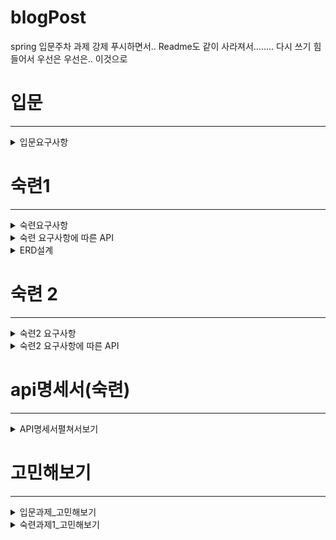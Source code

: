 # blogPost
spring 입문주차 과제
강제 푸시하면서.. Readme도 같이 사라져서........ 다시 쓰기 힘들어서 우선은 우선은..
이것으로

# 입문
---
<details>
    <summary>입문요구사항 </summary>
    
1. 아래의 요구사항을 기반으로 Use Case 그려보기
    - 손으로 그려도 됩니다. 
    ![UML 유스케이스 다이어그램](https://user-images.githubusercontent.com/45612782/206932352-111139f8-e48d-47f2-ad5a-04ce412723d3.png)

2. 전체 게시글 목록 조회 API
    - 제목, 작성자명, 작성 내용, 작성 날짜를 조회하기
    - 작성 날짜 기준 내림차순으로 정렬하기
3. 게시글 작성 API
    - 제목, 작성자명, 비밀번호, 작성 내용을 저장하고
    - 저장된 게시글을 Client 로 반환하기
4. 선택한 게시글 조회 API
    - 선택한 게시글의 제목, 작성자명, 작성 날짜, 작성 내용을 조회하기 
    (검색 기능이 아닙니다. 간단한 게시글 조회만 구현해주세요.)
5. 선택한 게시글 수정 API
    - 수정을 요청할 때 수정할 데이터와 비밀번호를 같이 보내서 서버에서 비밀번호 일치 여부를 확인 한 후
    - 제목, 작성자명, 작성 내용을 수정하고 수정된 게시글을 Client 로 반환하기
6. 선택한 게시글 삭제 API
    - 삭제를 요청할 때 비밀번호를 같이 보내서 서버에서 비밀번호 일치 여부를 확인 한 후
    - 선택한 게시글을 삭제하고 Client 로 성공했다는 표시 반환하기
</details>


# 숙련1
----
<details>
    <summary>숙련요구사항 </summary>
    
    1. 회원 가입 API
        - username, password를 Client에서 전달받기
        - username은  `최소 4자 이상, 10자 이하이며 알파벳 소문자(a~z), 숫자(0~9)`로 구성되어야 한다.
        - password는  `최소 8자 이상, 15자 이하이며 알파벳 대소문자(a~z, A~Z), 숫자(0~9)`로 구성되어야 한다.
        - DB에 중복된 username이 없다면 회원을 저장하고 Client 로 성공했다는 메시지, 상태코드 반환하기  
            
    2. 로그인 API
        - username, password를 Client에서 전달받기
        - DB에서 username을 사용하여 저장된 회원의 유무를 확인하고 있다면 password 비교하기
        - 로그인 성공 시, 로그인에 성공한 유저의 정보와 JWT를 활용하여 토큰을 발급하고, 
        발급한 토큰을 Header에 추가하고 성공했다는 메시지, 상태코드 와 함께 Client에 반환하기
</details>

<details>
    <summary>숙련 요구사항에 따른 API</summary>
    
    1. 전체 게시글 목록 조회 API
        - 제목, 작성자명(username), 작성 내용, 작성 날짜를 조회하기
        - 작성 날짜 기준 내림차순으로 정렬하기
    2. 게시글 작성 API
        - 토큰을 검사하여, 유효한 토큰일 경우에만 게시글 작성 가능
        - 제목, 작성자명(username), 작성 내용을 저장하고
        - 저장된 게시글을 Client 로 반환하기
    3. 선택한 게시글 조회 API
        - 선택한 게시글의 제목, 작성자명(username), 작성 날짜, 작성 내용을 조회하기 
        (검색 기능이 아닙니다. 간단한 게시글 조회만 구현해주세요.)
    4. 선택한 게시글 수정 API
        - ~~수정을 요청할 때 수정할 데이터와 비밀번호를 같이 보내서 서버에서 비밀번호 일치 여부를 확인 한 후~~
        - 토큰을 검사한 후, 유효한 토큰이면서 해당 사용자가 작성한 게시글만 수정 가능
        - 제목, 작성 내용을 수정하고 수정된 게시글을 Client 로 반환하기
    5. 선택한 게시글 삭제 API  
        - ~~삭제를 요청할 때 비밀번호를 같이 보내서 서버에서 비밀번호 일치 여부를 확인 한 후~~
        - 토큰을 검사한 후, 유효한 토큰이면서 해당 사용자가 작성한 게시글만 삭제 가능
        - 선택한 게시글을 삭제하고 Client 로 성공했다는 메시지, 상태코드 반환하기
</details>

<details>
    <summary>ERD설계</summary>
    
![ERD](https://user-images.githubusercontent.com/45612782/208002381-635a21da-9b87-4602-962c-409724f9a33a.JPG)
    
    처음에는 게시글 id로 했다가. 중복 처리된것이 username이니 username를 oneToMnay형식으로 ERD를 만들어주긴했는데..
    아직 직접 oneToMany어노테이션을 쓰지는 않았다.
</details>

# 숙련 2
----
<details>
    <summary>숙련2 요구사항 </summary>
    
    1. 회원 가입 API
    - username, password를 Client에서 전달받기
    - username은  `최소 4자 이상, 10자 이하이며 알파벳 소문자(a~z), 숫자(0~9)`로 구성되어야 한다.
    - password는  `최소 8자 이상, 15자 이하이며 알파벳 대소문자(a~z, A~Z), 숫자(0~9), 특수문자`로 구성되어야 한다.
    - DB에 중복된 username이 없다면 회원을 저장하고 Client 로 성공했다는 메시지, 상태코드 반환하기
    - 회원 권한 부여하기 (ADMIN, USER) - ADMIN 회원은 모든 게시글, 댓글 수정 / 삭제 가능
    - 참고자료
        1. [https://mangkyu.tistory.com/174](https://mangkyu.tistory.com/174)
        2. [https://ko.wikipedia.org/wiki/정규_표현식](https://ko.wikipedia.org/wiki/%EC%A0%95%EA%B7%9C_%ED%91%9C%ED%98%84%EC%8B%9D)
        3. [https://bamdule.tistory.com/35](https://bamdule.tistory.com/35)
        
    2. 로그인 API
        - username, password를 Client에서 전달받기
        - DB에서 username을 사용하여 저장된 회원의 유무를 확인하고 있다면 password 비교하기
        - 로그인 성공 시, 로그인에 성공한 유저의 정보와 JWT를 활용하여 토큰을 발급하고, 
        발급한 토큰을 Header에 추가하고 성공했다는 메시지, 상태코드 와 함께 Client에 반환하기
    3. 댓글 작성 API
        - 토큰을 검사하여, 유효한 토큰일 경우에만 댓글 작성 가능
        - 선택한 게시글의 DB 저장 유무를 확인하기
        - 선택한 게시글이 있다면 댓글을 등록하고 등록된 댓글 반환하기
    4. 댓글 수정 API
        - 토큰을 검사한 후, 유효한 토큰이면서 해당 사용자가 작성한 댓글만 수정 가능
        - 선택한 댓글의 DB 저장 유무를 확인하기
        - 선택한 댓글이 있다면 댓글 수정하고 수정된 댓글 반환하기
    5. 댓글 삭제 API
        - 토큰을 검사한 후, 유효한 토큰이면서 해당 사용자가 작성한 댓글만 삭제 가능
        - 선택한 댓글의 DB 저장 유무를 확인하기
        - 선택한 댓글이 있다면 댓글 삭제하고 Client 로 성공했다는 메시지, 상태코드 반환하기
    6. 예외 처리
        - 토큰이 필요한 API 요청에서 토큰을 전달하지 않았거나 정상 토큰이 아닐 때는 "토큰이 유효하지 않습니다." 라는 에러메시지와 statusCode: 400을 Client에 반환하기
        - 토큰이 있고, 유효한 토큰이지만 해당 사용자가 작성한 게시글/댓글이 아닌 경우에는 “작성자만 삭제/수정할 수 있습니다.”라는 에러메시지와 statusCode: 400을 Client에 반환하기
        - DB에 이미 존재하는 username으로 회원가입을 요청한 경우 "중복된 username 입니다." 라는 에러메시지와 statusCode: 400을 Client에 반환하기
        - 로그인 시, 전달된 username과 password 중 맞지 않는 정보가 있다면 "회원을 찾을 수 없습니다."라는 에러메시지와 statusCode: 400을 Client에 반환하기
    
</details>
<details>
    <summary>숙련2 요구사항에 따른 API</summary>
    
    1. 전체 게시글 목록 조회 API
        - 제목, 작성자명(username), 작성 내용, 작성 날짜를 조회하기
        - 작성 날짜 기준 내림차순으로 정렬하기
        - 각각의 게시글에 등록된 모든 댓글을 게시글과 같이 Client에 반환하기
        - 댓글은 작성 날짜 기준 내림차순으로 정렬하기
    2. 게시글 작성 API
        - 토큰을 검사하여, 유효한 토큰일 경우에만 게시글 작성 가능
        - 제목, 작성자명(username), 작성 내용을 저장하고
        - 저장된 게시글을 Client 로 반환하기
    3. 선택한 게시글 조회 API
        - 선택한 게시글의 제목, 작성자명(username), 작성 날짜, 작성 내용을 조회하기 
        (검색 기능이 아닙니다. 간단한 게시글 조회만 구현해주세요.)
        - 선택한 게시글에 등록된 모든 댓글을 선택한 게시글과 같이 Client에 반환하기
        - 댓글은 작성 날짜 기준 내림차순으로 정렬하기
    4. 선택한 게시글 수정 API
        - ~~수정을 요청할 때 수정할 데이터와 비밀번호를 같이 보내서 서버에서 비밀번호 일치 여부를 확인 한 후~~
        - 토큰을 검사한 후, 유효한 토큰이면서 해당 사용자가 작성한 게시글만 수정 가능
        - 제목, 작성 내용을 수정하고 수정된 게시글을 Client 로 반환하기
    5. 선택한 게시글 삭제 API
        - ~~삭제를 요청할 때 비밀번호를 같이 보내서 서버에서 비밀번호 일치 여부를 확인 한 후~~
        - 토큰을 검사한 후, 유효한 토큰이면서 해당 사용자가 작성한 게시글만 삭제 가능
        - 선택한 게시글을 삭제하고 Client 로 성공했다는 메시지, 상태코드 반환하기
</details>

# api명세서(숙련)
---

<details>
    <summary>API명세서펼쳐서보기</summary>
    
API 명세서
---  
| 기능 | API URL | Method | Request Header | Request | Response | Response header |
|---|---|---|---|---|---|---|
| 회원가입 | /api/signup | POST |  | {<br> "username": "test1122",<br> "password": "Test12345",<br> } | {<br> "msg": "회원가입 완료",<br>"statusCode": 200<br> } | 
로그인 | /api/login | POS |  | {<br>"username": "test1122",<br>"password": "Test12345"<br>} | {<br>"msg": "로그인 성공",<br>"statusCode": 200 } | Authorization:Bearer <br>eyJhbGciOiJIUzI1NiJ9<br>.eyJzdWIiOiJ0amd1cnRuMSIsImF1<br>dGgiOiJVU0VSIiwiZXhwIjoxNjcwND<br>g0OTk0LCJpYXQiOjE2NzA0ODEzO<br>TR9.xwyHOpdM2Zgld1tJHGmrtVvJj<br>JRWcOF6OJM9j_f57WE | 
| 게시글 작성 | /api/boards | POST |Authorization:Bearer <br>eyJhbGciOiJIUzI1NiJ9<br>.eyJzdWIiOiJ0amd1cnRuMSIsImF1<br>dGgiOiJVU0VSIiwiZXhwIjoxNjcwND<br>g0OTk0LCJpYXQiOjE2NzA0ODEzO<br>TR9.xwyHOpdM2Zgld1tJHGmrtVvJj<br>JRWcOF6OJM9j_f57WE | {<br>"boardName": "글 제목",<br>"contents": "글 내용"<br>} | {<br>"createdAt": "2022-12-08T15:49:11.5919215",<br>"modifiedAt": "2022-12-08T15:49:11.5919215",<br>"id": 1,<br>"boardName": "글 제목",<br>"username": "test1122",<br>"contents": "글 내용"<br>} 
| 게시글 목록 조회 | /api/boards | POST | {<br>"createdAt": "2022-12-08T15:49:11.5919215",<br>"modifiedAt": "2022-12-08T15:49:11.5919215",<br>"id": 1,<br>"boardName": "글 제목",<br>"username": "test1122",<br>"contents": "글 내용"<br>}<br>{<br>"createdAt": "2022-12-08T15:49:11.5919215",<br>"modifiedAt": "2022-12-08T15:49:11.5919215",<br>"id": 2,<br>"boardName": "글 제목",<br>"username": "test1122",<br>"contents": "글 내용"<br>}
| 게시글 수정 | /api/boards | PUT | Authorization:Bearer <br>eyJhbGciOiJIUzI1NiJ9<br>.eyJzdWIiOiJ0amd1cnRuMSIsImF1<br>dGgiOiJVU0VSIiwiZXhwIjoxNjcwND<br>g0OTk0LCJpYXQiOjE2NzA0ODEzO<br>TR9.xwyHOpdM2Zgld1tJHGmrtVvJj<br>JRWcOF6OJM9j_f57WE | {<br>"boardName": "제목 수정",<br>"contents": "내용 수정"<br>} | {<br>"createdAt": "2022-12-08T15:49:11.5919215",<br>"modifiedAt": "2022-12-08T15:49:11.5919215",<br>"id": 1,<br>"boardName": "제목 수정",<br>"username": "test1122",<br>"contents": "내용 수정"<br>}
| 게시글 수정 | /api/boards | DELETE | Authorization:Bearer <br>eyJhbGciOiJIUzI1NiJ9<br>.eyJzdWIiOiJ0amd1cnRuMSIsImF1<br>dGgiOiJVU0VSIiwiZXhwIjoxNjcwND<br>g0OTk0LCJpYXQiOjE2NzA0ODEzO<br>TR9.xwyHOpdM2Zgld1tJHGmrtVvJj<br>JRWcOF6OJM9j_f57WE | | {<br>"msg": "게시글 삭제 성공",<br>"statusCode": 200<br>}|
</details>

# 고민해보기
---
<details>
<summary>입문과제_고민해보기</summary> 
Why: 과제 제출시에는 아래 질문을 고민해보고 답변을 함께 제출해주세요.

1. 수정, 삭제 API의 request를 어떤 방식으로 사용하셨나요? (param, query, body) 
@PathVariable을 이용하여 url의 일부경로를 파라미터로 이용하였고 그파라미터를
requestDto로 비밀번호만을 가져와서 비교하고 삭제하는데 @RequestBody를 사용했습니다.

2. 어떤 상황에 어떤 방식의 request를 써야하나요?

- @PathVariable
url 경로의 일부를 파라미터로 이용하는 방법
- @RequestBody
객체를 반환해주기 때문에 response 로 받아올 때 JSON 객체로 받아와
다른 형태변환을 해주지 않아도 되기때문에 간편합니다.

3. RESTful한 API를 설계했나요? 어떤 부분이 그런가요? 어떤 부분이 그렇지 않나요?
예외처리 메시지가 아직 미숙해서 다완성은 안되었지만
나머지는 REST 규칙을 지키고 CRUD를 완성했으니 예외 메시지를 제외하고는 RESTful하게 설계된것 같습니다.

4. 적절한 관심사 분리를 적용하였나요? (Controller, Repository, Service)
- Controller
클라이언트에게 요청을 받아 요청을 Service에게 리퀘스트 형태로 보내고
리스폰스 형태로 받아서 클라이언트에게 되돌려주면서 컨트롤에는 보내고 받는것 외에는 로직이 없으니
적절히 분리 된것 같습니다.

- Repository
entity와 dto를 활용하여 저장을 하면서 통신을 하였고 dto는 setter없이 getter로 하였습니다.
데이터베이스와 통신하여 service에 DB정보를 보내습니다.
- Service
받은 요청으로 DB에 요청을 보내고 정보를 받아 요청을 오류처리를 완벽히 못했지만
오류가 없다면 정보를 돌려줍니다.
</details>

<details>
<summary>숙련과제1_고민해보기</summary> 

1. 처음 설계한 API 명세서에 변경사항이 있었나요? 
   변경 되었다면 어떤 점 때문 일까요? 첫 설계의 중요성에 대해 작성해 주세요!
   
    -   내가 설계한것은 아니고.. 있는것 대로 만들긴했는데. 기준이 있다는 것이
        내가 DTO를 어떻게 만들면 될것이다 변수를 몇개 반환값은 무엇으로 받으면 되겠다는
        것을 알수있는데 설계가 잘못되면 자신이 원하는 값이 안나올 수도 있거나
        안되는 설계로 해둔다면 오류가 날수 밖에 없을것 같았다.

2. ERD를 먼저 설계한 후 Entity를 개발했을 때 어떤 점이 도움이 되셨나요?

    - 어떠한 컬럼과 어느 컬럼을 연결해야 하는 것을 생각하고 넘어가기 때문에 나중에 잘못된 방법으로 연결하는 것을 방지 할수 있다.


3. JWT를 사용하여 인증/인가를 구현 했을 때의 장점은 무엇일까요?
    
    - 사용자 인증 정보는 토큰이 가지고 있어 별도의 DB가 필요 하지 않아 인증시 DB에 의존 하지 않아도 된다. 
    - 트래픽에 대한 부담이 적다.

4. 반대로 JWT를 사용한 인증/인가의 한계점은 무엇일까요?

    - 토큰 자체에 정보를 담고 있으므로 이를 탈취당했을때 파기시간이 되기 전까지 매우 위험한 일이 발생할수있다.
    - 토큰 페이로드에 정보가 많아질수록 토큰의 길이가 늘어나 네트워크에 부하를 줄 수 있다.  
    
5. 만약 댓글 기능이 있는 블로그에서 댓글이 달려있는 게시글을 삭제하려고 한다면 무슨 문제가 발생할까요? Database 테이블 관점에서 해결방법이 무엇일까요? 
    - 그 게시글과 연관된 모든 정보를 삭제해야 하는데 방법으로는  
    - 게시글에 달리는 댓글의 외래키 옵션에 ON DELETE CASCADE를 설정해 주어야 한다.

6. IoC(Inversion of Contorol:제어의 역전) / DI(Dependency Injection: 의존성 주입) 에 대해 간략하게 설명해 주세요!
    - 스프링을 사용하기 전에는 개발자가 프로그램의 흐름(애플리케이션 코드)을 제어하는 주체였었다. 그러나 스프링에서는 프로그램의 흐름을 프레임 워크가 주도하게 된다. 객체의 생성 주기 관리를 컨테이너가 도맡아서 하게되어 제어권이 컨테이너로 넘어가게 되고 이것을 제어권의 흐름이 바뀌었다고 하여 IoC라고 한다.
    - 의존성주입 DI는 어떠한 클래스의 이름을 바꾸었을때 다른곳에서도 바껴야 한다면 바껴야하는곳은 이름을 바꾼 클래스에 의존성을 가지고 있다고한다. 

    - 스프링의 경우 xml을 사용한다면 의존성 주입을 하는데 환경설정 만으로도 프로그램을 제어할수 있게 되는데 이것이 가능한 이유가 스프링 컨테이너가 관리하는 IoC개념이 있기 때문이다.

    - bean 에 들어가는 값이 MG였는데
      컨테이너에서 <bean id ="Mg" class = "test1.MgEnd"/> or <bean id ="Mg" class = "test1.MgStart"/>
      이런식으로 값을 바꿔서 넣어 줄수있다

</deails>


<details>
<summary>숙련과제2_고민해보기</summary> 

    1. 처음 설계한 API 명세서에 변경사항이 있었나요? 
    변경 되었다면 어떤 점 때문 일까요? 첫 설계의 중요성에 대해 작성해 주세요!
    2. ERD를 먼저 설계한 후 Entity를 개발했을 때 어떤 점이 도움이 되셨나요?
    3. JWT를 사용하여 인증/인가를 구현 했을 때의 장점은 무엇일까요?
    4. 반대로 JWT를 사용한 인증/인가의 한계점은 무엇일까요?
    5. 댓글이 달려있는 게시글을 삭제하려고 할 때 무슨 문제가 발생할까요? JPA가 아닌 Database 테이블 관점에서 해결방법이 무엇일까요?
    6. 5번과 같은 문제가 발생했을 때 JPA에서는 어떻게 해결할 수 있을까요?
    7. IoC / DI 에 대해 간략하게 설명해 주세요!

</deails>
